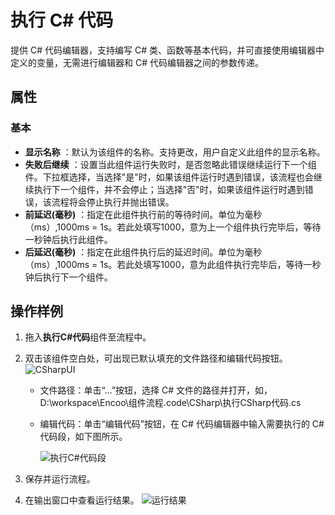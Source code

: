 # 执行 C# 代码

提供 C# 代码编辑器，支持编写 C# 类、函数等基本代码，并可直接使用编辑器中定义的变量，无需进行编辑器和 C# 代码编辑器之间的参数传递。

## 属性

### 基本

- **显示名称** ：默认为该组件的名称。支持更改，用户自定义此组件的显示名称。
- **失败后继续** ：设置当此组件运行失败时，是否忽略此错误继续运行下一个组件。下拉框选择，当选择"是"时，如果该组件运行时遇到错误，该流程也会继续执行下一个组件，并不会停止；当选择"否"时，如果该组件运行时遇到错误，该流程将会停止执行并抛出错误。
- **前延迟(毫秒)** ：指定在此组件执行前的等待时间。单位为毫秒（ms）,1000ms = 1s。若此处填写1000，意为上一个组件执行完毕后，等待一秒钟后执行此组件。
- **后延迟(毫秒)** ：指定在此组件执行后的延迟时间。单位为毫秒（ms）,1000ms = 1s。若此处填写1000，意为此组件执行完毕后，等待一秒钟后执行下一个组件。

## 操作样例

1. 拖入**执行C#代码**组件至流程中。
2. 双击该组件空白处，可出现已默认填充的文件路径和编辑代码按钮。
![CSharpUI](https://docimages.blob.core.chinacloudapi.cn/images/Activities/CSharp20201211.png)

   - 文件路径：单击“…”按钮，选择 C# 文件的路径并打开，如，D:\workspace\Encoo\组件流程\.code\CSharp\执行CSharp代码.cs
   - 编辑代码：单击“编辑代码”按钮，在 C# 代码编辑器中输入需要执行的 C# 代码段，如下图所示。

     ![执行C#代码段](https://docimages.blob.core.chinacloudapi.cn/images/Activities/excutecsharp20201218.png)

3. 保存并运行流程。
4. 在输出窗口中查看运行结果。
   ![运行结果](https://docimages.blob.core.chinacloudapi.cn/images/Activities/csharpresult20201018.png)
